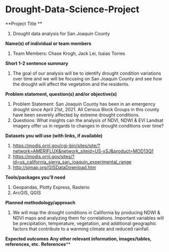 # Drought-Data-Science-Project

**Project Title **
  1. Drought data analysis for San Joaquin County 

**Name(s) of individual or team members**
 1. Team Members: Chase Krogh, Jack Lei, Isaias Torres
  
**Short 1-2 sentence summary**
  1. The goal of our analysis will be to identify drought condition variations over time and we will be focusing on San Joaquin County and see how the drought will affect the vegetation and the residents.

**Problem statement, question(s) and/or objective(s)**
 1. Problem Statement: San Joaquin County has been in an emergency drought since April 21st, 2021. All Census Block Groups in this county have been severely affected by extreme drought conditions. 
 2. Questions: What insights can the analysis of NDVI, NDWI & EVI Landsat imagery offer us in regards to changes in drought conditions over time?
 
**Datasets you will use (with links, if available)**
  1. https://modis.ornl.gov/cgi-bin/sites/site/?network=AMERIFLUX&network_siteid=US-xSJ&product=MOD13Q1
  2. https://modis.ornl.gov/sites/?id=us_california_sierra_san_joaquin_experimental_range
  3. http://sjmap.org/GISDataDownload.htm 

**Tools/packages you’ll need**
  1. Geopandas, Plotty Express, Rasterio
  2. ArcGIS, QGIS   

**Planned methodology/approach**
  1. We will map the drought conditions in California by producing NDWI &amp; NDVI maps and analyzing them for correlations. Important variables will be precipitation, temperature, vegetation, and additional geographic factors that contribute to a warming climate and reduced rainfall.

**Expected outcomes**
**Any other relevant information, images/tables, references, etc.**
**References****
